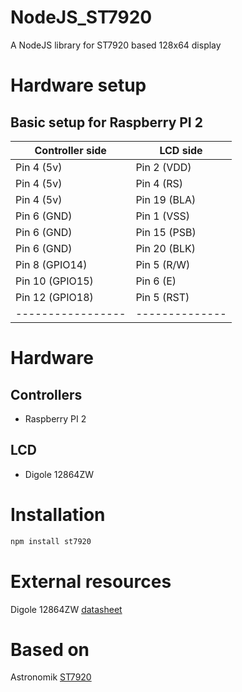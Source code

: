 # NodeJS_ST7920
A NodeJS library for ST7920 based 128x64 display

# Hardware setup
## Basic setup for Raspberry PI 2
| Controller side | LCD side     |
|-----------------|--------------|
| Pin 4  (5v)     | Pin 2  (VDD) |
| Pin 4  (5v)     | Pin 4  (RS)  |
| Pin 4  (5v)     | Pin 19 (BLA) |
| Pin 6  (GND)    | Pin 1  (VSS) |
| Pin 6  (GND)    | Pin 15 (PSB) |
| Pin 6  (GND)    | Pin 20 (BLK) |
| Pin 8  (GPIO14) | Pin 5  (R/W) |
| Pin 10 (GPIO15) | Pin 6  (E)   |
| Pin 12 (GPIO18) | Pin 5  (RST) |
|-----------------|--------------|

# Hardware
## Controllers
* Raspberry PI 2

## LCD
* Digole 12864ZW

# Installation

```sh
npm install st7920
```

# External resources
Digole 12864ZW [datasheet](http://www.digole.com/images/file/Digole_12864_LCD.pdf)

# Based on
Astronomik [ST7920](http://www.astromik.org/raspi/42.htm)


